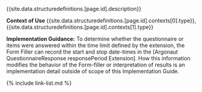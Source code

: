 {{site.data.structuredefinitions.[page.id].description}}

**Context of Use**  {{site.data.structuredefinitions.[page.id].contexts[0].type}}, {{site.data.structuredefinitions.[page.id].contexts[1].type}}

**Implementation Guidance:**
To determine whether the questionnaire or items were answered within the time limit defined by the extension, the Form Filler can record the start and stop date-times in the [Argonaut QuestionnaireResponse responsePeriod Extension]. How this information modifies the behavior of the Form-filler or interpretation of results is an implementation detail outside of scope of this Implementation Guide.


{% include link-list.md %}
